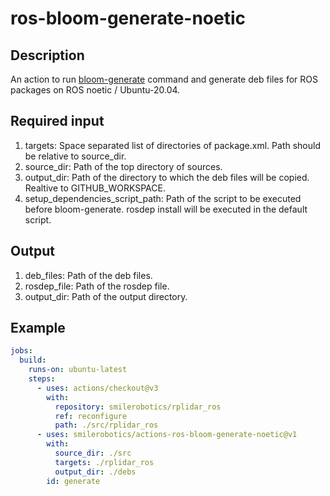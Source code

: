 # ros-bloom-generate-noetic

## Description

An action to run [bloom-generate](https://github.com/ros-infrastructure/bloom) command and generate deb files for ROS packages on ROS noetic / Ubuntu-20.04.

## Required input

1. targets: Space separated list of directories of package.xml. Path should be relative to source_dir.
1. source_dir: Path of the top directory of sources.
1. output_dir: Path of the directory to which the deb files will be copied. Realtive to GITHUB_WORKSPACE.
1. setup_dependencies_script_path: Path of the script to be executed before bloom-generate. rosdep install will be executed in the default script.

## Output

1. deb_files: Path of the deb files.
1. rosdep_file: Path of the rosdep file.
1. output_dir: Path of the output directory.

## Example

```yaml
jobs:
  build:
    runs-on: ubuntu-latest
    steps:
      - uses: actions/checkout@v3
        with:
          repository: smilerobotics/rplidar_ros
          ref: reconfigure
          path: ./src/rplidar_ros
      - uses: smilerobotics/actions-ros-bloom-generate-noetic@v1
        with:
          source_dir: ./src
          targets: ./rplidar_ros
          output_dir: ./debs
        id: generate
```

